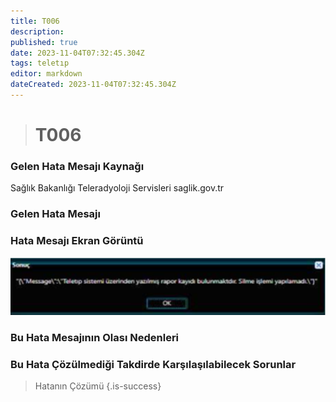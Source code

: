 ```yaml
---
title: T006
description: 
published: true
date: 2023-11-04T07:32:45.304Z
tags: teletıp
editor: markdown
dateCreated: 2023-11-04T07:32:45.304Z
---
```


> # T006 

### Gelen Hata Mesajı Kaynağı
Sağlık Bakanlığı Teleradyoloji Servisleri  saglik.gov.tr  

### Gelen Hata Mesajı 

### Hata Mesajı Ekran Görüntü

![t002.png](/hatagoruntu/t002.png)

### Bu Hata Mesajının Olası Nedenleri 


### Bu Hata Çözülmediği Takdirde Karşılaşılabilecek Sorunlar


> Hatanın Çözümü
{.is-success}
